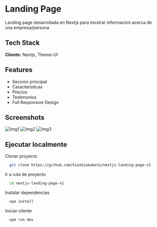 
# Landing Page

Landing page desarrollada en Nextjs para mostrar informacion acerca de una empresa/persona


## Tech Stack

**Cliente:** Nextjs, Theme-UI


  
## Features

- Seccion principal
- Caracteristicas
- Precios
- Testimonios
- Full Responsive Design

  
## Screenshots

![Img1](https://via.placeholder.com/468x300?text=App+Screenshot+Here)
![Img2](https://via.placeholder.com/468x300?text=App+Screenshot+Here)
![Img3](https://via.placeholder.com/468x300?text=App+Screenshot+Here)

  
## Ejecutar localmente

Clonar proyecto

```bash
  git clone https://github.com/kioshiokamoto/nextjs-landing-page-v1
```

Ir a ruta de proyecto

```bash
  cd nextjs-landing-page-v1
```

Instalar dependencias

```bash
  npm install
```

Iniciar cliente

```bash
  npm run dev
```

  
